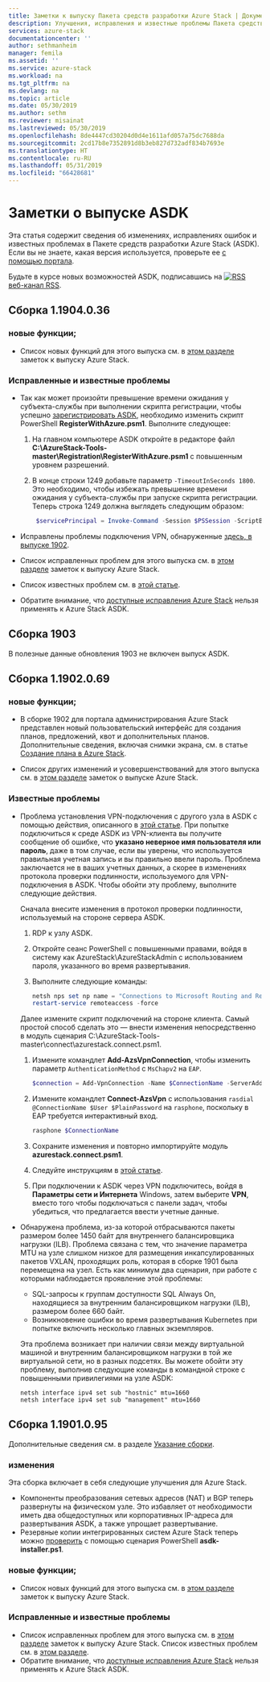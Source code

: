 ```yaml
---
title: Заметки к выпуску Пакета средств разработки Azure Stack | Документация Майкрософт
description: Улучшения, исправления и известные проблемы Пакета средств разработки Azure Stack.
services: azure-stack
documentationcenter: ''
author: sethmanheim
manager: femila
ms.assetid: ''
ms.service: azure-stack
ms.workload: na
ms.tgt_pltfrm: na
ms.devlang: na
ms.topic: article
ms.date: 05/30/2019
ms.author: sethm
ms.reviewer: misainat
ms.lastreviewed: 05/30/2019
ms.openlocfilehash: 8de4447cd30204d0d4e1611afd057a75dc7688da
ms.sourcegitcommit: 2cd17b8e7352891d8b3eb827d732adf834b7693e
ms.translationtype: HT
ms.contentlocale: ru-RU
ms.lasthandoff: 05/31/2019
ms.locfileid: "66428681"
---
```

# <a name="asdk-release-notes"></a>Заметки о выпуске ASDK

Эта статья содержит сведения об изменениях, исправлениях ошибок и известных проблемах в Пакете средств разработки Azure Stack (ASDK). Если вы не знаете, какая версия используется, проверьте ее [с помощью портала](../operator/azure-stack-updates.md#determine-the-current-version).

Будьте в курсе новых возможностей ASDK, подписавшись на [![RSS](./media/asdk-release-notes/feed-icon-14x14.png)](https://docs.microsoft.com/api/search/rss?search=Azure+Stack+Development+Kit+release+notes&locale=en-us#) [веб-канал RSS](https://docs.microsoft.com/api/search/rss?search=Azure+Stack+Development+Kit+release+notes&locale=en-us#).

## <a name="build-11904036"></a>Сборка 1.1904.0.36

<!-- ### Changes -->

### <a name="new-features"></a>новые функции;

- Список новых функций для этого выпуска см. в [этом разделе](../operator/azure-stack-release-notes-1904.md#whats-in-this-update) заметок к выпуску Azure Stack.

### <a name="fixed-and-known-issues"></a>Исправленные и известные проблемы

- Так как может произойти превышение времени ожидания у субъекта-службы при выполнении скрипта регистрации, чтобы успешно [зарегистрировать ASDK](asdk-register.md), необходимо изменить скрипт PowerShell **RegisterWithAzure.psm1**. Выполните следующее:

  1. На главном компьютере ASDK откройте в редакторе файл **C:\AzureStack-Tools-master\Registration\RegisterWithAzure.psm1** с повышенным уровнем разрешений.
  2. В конце строки 1249 добавьте параметр `-TimeoutInSeconds 1800`. Это необходимо, чтобы избежать превышение времени ожидания у субъекта-службы при запуске скрипта регистрации. Теперь строка 1249 должна выглядеть следующим образом:

     ```powershell
      $servicePrincipal = Invoke-Command -Session $PSSession -ScriptBlock { New-AzureBridgeServicePrincipal -RefreshToken $using:RefreshToken -AzureEnvironment $using:AzureEnvironmentName -TenantId $using:TenantId -TimeoutInSeconds 1800 }
      ```

- Исправлены проблемы подключения VPN, обнаруженные [здесь, в выпуске 1902](#known-issues).

- Список исправленных проблем для этого выпуска см. в [этом разделе](../operator/azure-stack-release-notes-1904.md#fixes) заметок к выпуску Azure Stack.
- Список известных проблем см. в [этой статье](../operator/azure-stack-release-notes-known-issues-1904.md).
- Обратите внимание, что [доступные исправления Azure Stack](../operator/azure-stack-release-notes-1904.md#hotfixes) нельзя применять к Azure Stack ASDK.

## <a name="build-1903"></a>Сборка 1903

В полезные данные обновления 1903 не включен выпуск ASDK.

## <a name="build-11902069"></a>Сборка 1.1902.0.69

### <a name="new-features"></a>новые функции;

- В сборке 1902 для портала администрирования Azure Stack представлен новый пользовательский интерфейс для создания планов, предложений, квот и дополнительных планов. Дополнительные сведения, включая снимки экрана, см. в статье [Создание плана в Azure Stack](../operator/azure-stack-create-plan.md).

- Список других изменений и усовершенствований для этого выпуска см. в [этом разделе](../operator/azure-stack-update-1902.md#improvements) заметок о выпуске Azure Stack.

<!-- ### New features

- For a list of new features in this release, see [this section](../operator/azure-stack-update-1902.md#new-features) of the Azure Stack release notes.

### Fixed and known issues

- For a list of issues fixed in this release, see [this section](../operator/azure-stack-update-1902.md#fixed-issues) of the Azure Stack release notes. For a list of known issues, see [this section](../operator/azure-stack-update-1902.md#known-issues-post-installation).
- Note that [available Azure Stack hotfixes](../operator/azure-stack-update-1902.md#azure-stack-hotfixes) are not applicable to the Azure Stack ASDK. -->

### <a name="known-issues"></a>Известные проблемы

- Проблема установления VPN-подключения с другого узла в ASDK с помощью действия, описанного в [этой статье](asdk-connect.md). При попытке подключиться к среде ASDK из VPN-клиента вы получите сообщение об ошибке, что **указано неверное имя пользователя или пароль**, даже в том случае, если вы уверены, что используется правильная учетная запись и вы правильно ввели пароль. Проблема заключается не в ваших учетных данных, а скорее в изменениях протокола проверки подлинности, используемого для VPN-подключения в ASDK. Чтобы обойти эту проблему, выполните следующие действия.

   Сначала внесите изменения в протокол проверки подлинности, используемый на стороне сервера ASDK.

   1. RDP к узлу ASDK.
   2. Откройте сеанс PowerShell с повышенными правами, войдя в систему как AzureStack\AzureStackAdmin c использованием пароля, указанного во время развертывания.
   3. Выполните следующие команды:

      ```powershell
      netsh nps set np name = "Connections to Microsoft Routing and Remote Access server" profileid = "0x100a" profiledata = "1A000000000000000000000000000000" profileid = "0x1009" profiledata = "0x5"
      restart-service remoteaccess -force
      ```

   Далее измените скрипт подключений на стороне клиента. Самый простой способ сделать это — внести изменения непосредственно в модуль сценария C:\AzureStack-Tools-master\connect\azurestack.connect.psm1.

   1. Измените командлет **Add-AzsVpnConnection**, чтобы изменить параметр `AuthenticationMethod` с `MsChapv2` на `EAP`.

      ```powershell
      $connection = Add-VpnConnection -Name $ConnectionName -ServerAddress $ServerAddress -TunnelType L2tp -EncryptionLevel Required -AuthenticationMethod Eap -L2tpPsk $PlainPassword -Force -RememberCredential -PassThru -SplitTunneling
      ```

   2. Измените командлет **Connect-AzsVpn** с использования `rasdial @ConnectionName $User $PlainPassword` на `rasphone`, поскольку в EAP требуется интерактивный вход.

      ```powershell
      rasphone $ConnectionName
      ```

   3. Сохраните изменения и повторно импортируйте модуль **azurestack.connect.psm1**.
   4. Следуйте инструкциям в [этой статье](asdk-connect.md#set-up-vpn-connectivity).
   5. При подключении к ASDK через VPN подключитесь, войдя в **Параметры сети и Интернета** Windows, затем выберите **VPN**, вместо того чтобы подключаться с панели задач, чтобы убедиться, что предлагается ввести учетные данные.

- Обнаружена проблема, из-за которой отбрасываются пакеты размером более 1450 байт для внутреннего балансировщика нагрузки (ILB). Проблема связана с тем, что значение параметра MTU на узле слишком низкое для размещения инкапсулированных пакетов VXLAN, проходящих роль, которая в сборке 1901 была перемещена на узел. Есть как минимум два сценария, при работе с которыми наблюдается проявление этой проблемы:

  - SQL-запросы к группам доступности SQL Always On, находящиеся за внутренним балансировщиком нагрузки (ILB), размером более 660 байт.
  - Возникновение ошибки во время развертывания Kubernetes при попытке включить несколько главных экземпляров.  

  Эта проблема возникает при наличии связи между виртуальной машиной и внутренним балансировщиком нагрузки в той же виртуальной сети, но в разных подсетях. Вы можете обойти эту проблему, выполнив следующие команды в командной строке с повышенными привилегиями на узле ASDK:

  ```shell
  netsh interface ipv4 set sub "hostnic" mtu=1660
  netsh interface ipv4 set sub "management" mtu=1660
  ```

## <a name="build-11901095"></a>Сборка 1.1901.0.95

Дополнительные сведения см. в разделе [Указание сборки](../operator/azure-stack-update-1901.md#build-reference).

### <a name="changes"></a>изменения

Эта сборка включает в себя следующие улучшения для Azure Stack.

- Компоненты преобразования сетевых адресов (NAT) и BGP теперь развернуты на физическом узле. Это избавляет от необходимости иметь два общедоступных или корпоративных IP-адреса для развертывания ASDK, а также упрощает развертывание.
- Резервные копии интегрированных систем Azure Stack теперь можно [проверить](asdk-validate-backup.md) с помощью сценария PowerShell **asdk-installer.ps1**.

### <a name="new-features"></a>новые функции;

- Список новых функций для этого выпуска см. в [этом разделе](../operator/azure-stack-update-1901.md#new-features) заметок к выпуску Azure Stack.

### <a name="fixed-and-known-issues"></a>Исправленные и известные проблемы

- Список исправленных проблем для этого выпуска см. в [этом разделе](../operator/azure-stack-update-1901.md#fixed-issues) заметок к выпуску Azure Stack. Список известных проблем см. в [этом разделе](../operator/azure-stack-update-1901.md#known-issues-post-installation).
- Обратите внимание, что [доступные исправления Azure Stack](../operator/azure-stack-update-1901.md#azure-stack-hotfixes) нельзя применять к Azure Stack ASDK.

